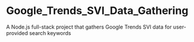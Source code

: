 # Google_Trends_SVI_Data_Gathering
A Node.js full-stack project that gathers Google Trends SVI data for user-provided search keywords
